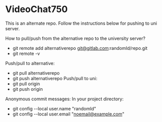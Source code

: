 # VideoChat750
This is an alternate repo. Follow the instructions below for pushing to uni server.

How to pull/push from the alternative repo to the university server?
 - git remote add alternativerepo git@gitlab.com:randomId/repo.git 
 - git remote -v

Push/pull to alternative:
 - git pull alternativerepo 
 - git push alternativerepo
Push/pull to uni:
 - git pull origin 
 - git push origin

Anonymous commit messages:
In your project directory:
 - git config --local user.name "randomId" 
 - git config --local user.email "noemail@example.com"

